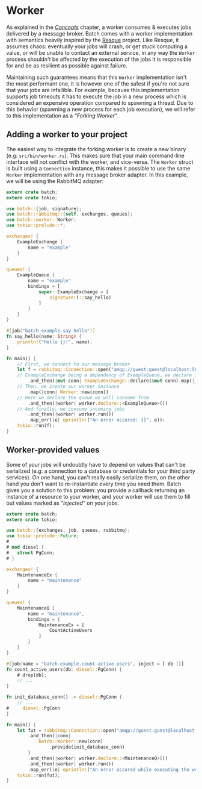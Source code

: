 # Worker

As explained in the *[Concepts]* chapter, a worker consumes & executes jobs delivered by a message broker. Batch comes with a worker implementation with semantics heavily inspired by the [Resque] project. Like Resque, it assumes chaos: eventually your jobs will crash, or get stuck computing a value, or will be unable to contact an external service, in any way the `Worker` process shouldn't be affected by the execution of the jobs it is responsible for and be as resilient as possible against failure.

Maintaining such guarantees means that this `Worker` implementation isn't the most performant one, it is however one of the safest if you're not sure that your jobs are infallible. For example, because this implementation supports job timeouts it has to execute the job in a new process which is considered an expensive operation compared to spawning a thread. Due to this behavior (spawning a new process for each job execution), we will refer to this implementation as a *"Forking Worker"*.

## Adding a worker to your project

The easiest way to integrate the forking worker is to create a new binary (e.g: `src/bin/worker.rs`). This makes sure that your main command-line interface will not conflict with the worker, and vice-versa. The `Worker` struct is built using a `Connection` instance, this makes it possible to use the same `Worker` implementation with any message broker adapter. In this example, we will be using the RabbitMQ adapter:

```rust
extern crate batch;
extern crate tokio;

use batch::{job, signature};
use batch::rabbitmq::{self, exchanges, queues};
use batch::worker::Worker;
use tokio::prelude::*;

exchanges! {
	ExampleExchange {
		name = "example"
	}
}

queues! {
	ExampleQueue {
		name = "example"
		bindings = [
			super::ExampleExchange = [
				signature!(::say_hello)
			]
		}
	}
}

#[job("batch-example.say-hello")]
fn say_hello(name: String) {
	println!("Hello {}!", name);
}

fn main() {
	// First, we connect to our message broker
	let f = rabbitmq::Connection::open("amqp://guest:guest@localhost:5672/%2f")
	// ExampleExchange being a dependency of ExampleQueue, we declare it upfront
		.and_then(|mut conn| ExampleExchange::declare(&mut conn).map(|_| conn))
	// Then, we create our worker instance
		.map(|conn| Worker::new(conn))
	// Here we declare the queue we will consume from
		.and_then(|worker| worker.declare::<ExampleQueue>())
	// And finally, we consume incoming jobs
		.and_then(|worker| worker.run())
		.map_err(|e| eprintln!("An error occured: {}", e));
	tokio::run(f);
}
```

## Worker-provided values

Some of your jobs will undoubtly have to depend on values that can't be serialized (e.g: a connection to a database or credentials for your third party services). On one hand, you can't really easily serialize them, on the other hand you don't want to re-instantiate every time you need them. Batch gives you a solution to this problem: you provide a callback returning an instance of a resource to your worker, and your worker will use them to fill out values marked as *"injected"* on your jobs.

```rust
extern crate batch;
extern crate tokio;

use batch::{exchanges, job, queues, rabbitmq};
use tokio::prelude::Future;
#
# mod diesel {
# 	struct PgConn;
# }

exchanges! {
	MaintenanceEx {
		name = "maintenance"
	}
}

queues! {
	MaintenanceQ {
		name = "maintenance",
		bindings = {
			MaintenanceEx = [
				CountActiveUsers
			]
		}
	}
}

#[job(name = "batch-example.count-active-users", inject = [ db ])]
fn count_active_users(db: diesel::PgConn) {
	# drop(db);
	// ...
}

fn init_database_conn() -> diesel::PgConn {
	// ...
#     diesel::PgConn
}

fn main() {
	let fut = rabbitmq::Connection::open("amqp://guest:guest@localhost:5672/%2f")
		.and_then(|conn|
			batch::Worker::new(conn)
				.provide(init_database_conn)
		)
		.and_then(|worker| worker.declare::<MaintenanceQ>())
		.and_then(|worker| worker.run())
		.map_err(|e| eprintln!("An error occured while executing the worker: {}", e));
	tokio::run(fut);
}
```

[Concepts]: ../concepts.html
[Resque]: https://github.com/resque/resque
